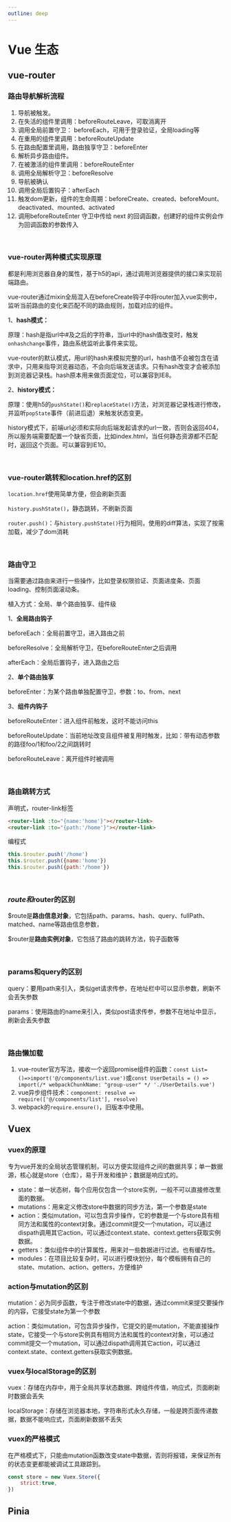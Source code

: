 ```yaml
---
outline: deep
---
```




# Vue 生态

## vue-router



### 路由导航解析流程

1. 导航被触发。
2. 在失活的组件里调用：beforeRouteLeave，可取消离开
3. 调用全局前置守卫： beforeEach，可用于登录验证，全局loading等
4. 在重用的组件里调用：beforeRouteUpdate
5. 在路由配置里调用，路由独享守卫：beforeEnter
6. 解析异步路由组件。
7. 在被激活的组件里调用：beforeRouteEnter
8. 调用全局解析守卫：beforeResolve
9. 导航被确认
10. 调用全局后置钩子：afterEach
11. 触发dom更新，组件的生命周期：beforeCreate、created、beforeMount、deactivated、mounted、activated
12. 调用beforeRouteEnter 守卫中传给 next 的回调函数，创建好的组件实例会作为回调函数的参数传入

<br/>

### vue-router两种模式实现原理

都是利用浏览器自身的属性，基于h5的api，通过调用浏览器提供的接口来实现前端路由。

vue-router通过mixin全局混入在beforeCreate钩子中将router加入vue实例中，监听当前路由的变化来匹配不同的路由规则，加载对应的组件。

1、**hash模式：**

原理：hash是指url中#及之后的字符串，当url中的hash值改变时，触发`onhashchange`事件，路由系统监听此事件来实现。

vue-router的默认模式，用url的hash来模拟完整的url，hash值不会被包含在请求中，只用来指导浏览器动态，不会向后端发送请求。只有hash改变才会被添加到浏览器记录栈。hash原本用来做页面定位，可以兼容到IE8。

2、**history模式：**

原理：使用h5的`pushState()`和`replaceState()`方法，对浏览器记录栈进行修改，并监听`popState`事件（前进后退）来触发状态变更。

history模式下，前端url必须和实际向后端发起请求的url一致，否则会返回404，所以服务端需要配置一个缺省页面，比如index.html，当任何静态资源都不匹配时，返回这个页面。可以兼容到IE10。

<br/>

### vue-router跳转和location.href的区别

`location.href`使用简单方便，但会刷新页面

`history.pushState()`，静态跳转，不刷新页面

`router.push()`：与`history.pushState()`行为相同，使用的diff算法，实现了按需加载，减少了dom消耗

<br/>

### 路由守卫

当需要通过路由来进行一些操作，比如登录权限验证、页面进度条、页面loading、控制页面滚动条。

植入方式：全局、单个路由独享、组件级

1、**全局路由钩子**

beforeEach：全局前置守卫，进入路由之前

beforeResolve：全局解析守卫，在beforeRouteEnter之后调用

afterEach：全局后置钩子，进入路由之后

2、**单个路由独享**

beforeEnter：为某个路由单独配置守卫，参数：to、from、next

3、**组件内钩子**

beforeRouteEnter：进入组件前触发，这时不能访问this

beforeRouteUpdate：当前地址改变且组件被复用时触发，比如：带有动态参数的路径foo/1和foo/2之间跳转时

beforeRouteLeave：离开组件时被调用

<br/>

### 路由跳转方式

声明式，router-link标签

```html
<router-link :to="{name:'home'}"></router-link>
<router-link :to="{path:'/home'}"></router-link>
```

编程式

```js 
this.$router.push('/home')
this.$router.push({name:'home'})
this.$router.push({path:'/home'})
```

<br/>

### $route和$router的区别

$route是**路由信息对象**，它包括path、params、hash、query、fullPath、matched、name等路由信息参数，

$router是**路由实例对象**，它包括了路由的跳转方法，钩子函数等

<br/>

### params和query的区别

query：要用path来引入，类似get请求传参，在地址栏中可以显示参数，刷新不会丢失参数

params：使用路由的name来引入，类似post请求传参，参数不在地址中显示，刷新会丢失参数

<br/>

### 路由懒加载

1. vue-router官方写法，接收一个返回promise组件的函数：`const List=()=>import('@/components/list.vue')`或`const UserDetails = () => import(/* webpackChunkName: "group-user" */ './UserDetails.vue')`
2. vue异步组件技术：`component: resolve => require(['@/components/list'], resolve)`
3. webpack的`require.ensure()`，旧版本中使用。



## Vuex

### vuex的原理

专为vue开发的全局状态管理机制，可以方便实现组件之间的数据共享；单一数据源，核心就是store（仓库），易于开发和维护；数据是响应式的。

- state：单一状态树，每个应用仅包含一个store实例，一般不可以直接修改里面的数据。
- mutations：用来定义修改store中数据的同步方法，第一个参数是state
- action：类似mutation，可以包含异步操作，它的参数是一个与store具有相同方法和属性的context对象。通过commit提交一个mutation，可以通过dispath调用其它action，可以通过context.state、context.getters获取实例数据。
- getters：类似组件中的计算属性，用来对一些数据进行过滤。也有缓存性。
- modules：在项目比较复杂时，可以进行模块划分，每个模板拥有自己的state、mutation、action、getters，方便维护



### action与mutation的区别

mutation：必为同步函数，专注于修改state中的数据，通过commit来提交要操作的内容，它接受state为第一个参数

action：类似mutation，可包含异步操作，它提交的是mutation，不能直接操作state，它接受一个与store实例具有相同方法和属性的context对象，可以通过commit提交一个mutation，可以通过dispath调用其它action，可以通过context.state、context.getters获取实例数据。



### vuex与localStorage的区别

vuex：存储在内存中，用于全局共享状态数据、跨组件传值，响应式，页面刷新时数据会丢失

localStorage：存储在浏览器本地，字符串形式永久存储，一般是跨页面传递数据，数据不能响应式，页面刷新数据不丢失



### vuex的严格模式

在严格模式下，只能由mutation函数改变state中数据，否则将报错，来保证所有的状态变更都能被调试工具跟踪到。

```js
const store = new Vuex.Store({
    strict:true,
})
```



## Pinia

